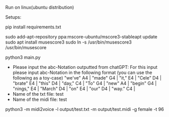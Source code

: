 Run on linux(ubuntu distribution)

Setups:

pip install requirements.txt

sudo add-apt-repository ppa:mscore-ubuntu/mscore3-stableapt update
sudo apt install musescore3
sudo ln -s /usr/bin/musescore3 /usr/bin/musescore

python3 main.py
- Please input the abc-Notation outputted from chatGPT:
For this input please input abc-Notation in the following format (you can use the following as a toy-case) 
        "we've" A4 | "made" G4 | "it," E4 | "Cele" D4 | "brate" E4 | "this" D4 | "day," C4 | "To" G4 | "new" A4 | "begin" G4 | "nings," E4 | "March" D4 | "on" E4 | "our" D4 | "way." C4 |
- Name of the txt file: 
test
- Name of the midi file: 
test

python3 -m midi2voice -l output/test.txt -m output/test.midi -g female -t 96  
